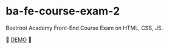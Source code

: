 # ba-fe-course-exam-2

Beetroot Academy Front-End Course Exam on HTML, CSS, JS.

🚧 [DEMO](https://nthbutsky.github.io/ba-fe-course-exam-2/) 🚧
